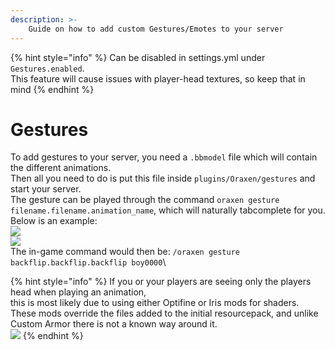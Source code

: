 ```yaml
---
description: >-
    Guide on how to add custom Gestures/Emotes to your server
---
```

{% hint style="info" %}
Can be disabled in settings.yml under `Gestures.enabled`.\
This feature will cause issues with player-head textures, so keep that in mind
{% endhint %}
# Gestures

To add gestures to your server, you need a `.bbmodel` file which will contain the different animations.\
Then all you need to do is put this file inside `plugins/Oraxen/gestures` and start your server.\
The gesture can be played through the command `oraxen gesture filename.filename.animation_name`, which will naturally tabcomplete for you.\
Below is an example:\
![](https://media.discordapp.net/attachments/564158787108208640/1081645683758608556/image.png)\
![](https://media.discordapp.net/attachments/564158787108208640/1081645683993493594/image.png)\
The in-game command would then be: `/oraxen gesture backflip.backflip.backflip boy0000`\

{% hint style="info" %}
If you or your players are seeing only the players head when playing an animation,\
this is most likely due to using either Optifine or Iris mods for shaders.\
These mods override the files added to the initial resourcepack, and unlike Custom Armor there is not a known way around it.\
![](https://cdn.discordapp.com/attachments/564158787108208640/1081647223793795152/image.png)
{% endhint %}
